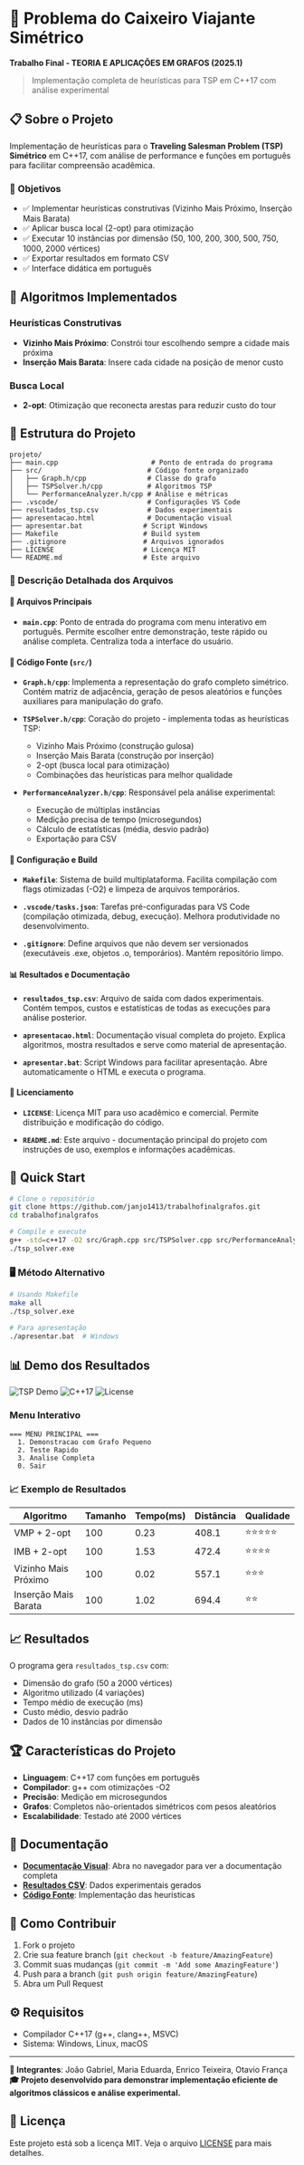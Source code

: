 # 🚀 Problema do Caixeiro Viajante Simétrico
**Trabalho Final - TEORIA E APLICAÇÕES EM GRAFOS (2025.1)**

> Implementação completa de heurísticas para TSP em C++17 com análise experimental

## 📋 Sobre o Projeto

Implementação de heurísticas para o **Traveling Salesman Problem (TSP) Simétrico** em C++17, com análise de performance e funções em português para facilitar compreensão acadêmica.

### 🎯 Objetivos

- ✅ Implementar heurísticas construtivas (Vizinho Mais Próximo, Inserção Mais Barata)
- ✅ Aplicar busca local (2-opt) para otimização
- ✅ Executar 10 instâncias por dimensão (50, 100, 200, 300, 500, 750, 1000, 2000 vértices)
- ✅ Exportar resultados em formato CSV
- ✅ Interface didática em português

## 🔧 Algoritmos Implementados

### Heurísticas Construtivas
- **Vizinho Mais Próximo**: Constrói tour escolhendo sempre a cidade mais próxima
- **Inserção Mais Barata**: Insere cada cidade na posição de menor custo

### Busca Local
- **2-opt**: Otimização que reconecta arestas para reduzir custo do tour

## 📁 Estrutura do Projeto

```
projeto/
├── main.cpp                       # Ponto de entrada do programa
├── src/                          # Código fonte organizado
│   ├── Graph.h/cpp               # Classe do grafo
│   ├── TSPSolver.h/cpp           # Algoritmos TSP
│   └── PerformanceAnalyzer.h/cpp # Análise e métricas
├── .vscode/                      # Configurações VS Code
├── resultados_tsp.csv            # Dados experimentais
├── apresentacao.html             # Documentação visual
├── apresentar.bat               # Script Windows
├── Makefile                     # Build system
├── .gitignore                   # Arquivos ignorados
├── LICENSE                      # Licença MIT
└── README.md                    # Este arquivo
```

### 📄 Descrição Detalhada dos Arquivos

#### 🚀 **Arquivos Principais**
- **`main.cpp`**: Ponto de entrada do programa com menu interativo em português. Permite escolher entre demonstração, teste rápido ou análise completa. Centraliza toda a interface do usuário.

#### 🧩 **Código Fonte (`src/`)**
- **`Graph.h/cpp`**: Implementa a representação do grafo completo simétrico. Contém matriz de adjacência, geração de pesos aleatórios e funções auxiliares para manipulação do grafo.

- **`TSPSolver.h/cpp`**: Coração do projeto - implementa todas as heurísticas TSP:
  - Vizinho Mais Próximo (construção gulosa)
  - Inserção Mais Barata (construção por inserção)
  - 2-opt (busca local para otimização)
  - Combinações das heurísticas para melhor qualidade

- **`PerformanceAnalyzer.h/cpp`**: Responsável pela análise experimental:
  - Execução de múltiplas instâncias
  - Medição precisa de tempo (microsegundos)
  - Cálculo de estatísticas (média, desvio padrão)
  - Exportação para CSV

#### 🔧 **Configuração e Build**
- **`Makefile`**: Sistema de build multiplataforma. Facilita compilação com flags otimizadas (-O2) e limpeza de arquivos temporários.

- **`.vscode/tasks.json`**: Tarefas pré-configuradas para VS Code (compilação otimizada, debug, execução). Melhora produtividade no desenvolvimento.

- **`.gitignore`**: Define arquivos que não devem ser versionados (executáveis .exe, objetos .o, temporários). Mantém repositório limpo.

#### 📊 **Resultados e Documentação**
- **`resultados_tsp.csv`**: Arquivo de saída com dados experimentais. Contém tempos, custos e estatísticas de todas as execuções para análise posterior.

- **`apresentacao.html`**: Documentação visual completa do projeto. Explica algoritmos, mostra resultados e serve como material de apresentação.

- **`apresentar.bat`**: Script Windows para facilitar apresentação. Abre automaticamente o HTML e executa o programa.

#### 📜 **Licenciamento**
- **`LICENSE`**: Licença MIT para uso acadêmico e comercial. Permite distribuição e modificação do código.

- **`README.md`**: Este arquivo - documentação principal do projeto com instruções de uso, exemplos e informações acadêmicas.

## 🚀 Quick Start

```bash
# Clone o repositório
git clone https://github.com/janjo1413/trabalhofinalgrafos.git
cd trabalhofinalgrafos

# Compile e execute
g++ -std=c++17 -O2 src/Graph.cpp src/TSPSolver.cpp src/PerformanceAnalyzer.cpp main.cpp -o tsp_solver.exe
./tsp_solver.exe
```

### 🖥️ Método Alternativo
```bash
# Usando Makefile
make all
./tsp_solver.exe

# Para apresentação
./apresentar.bat  # Windows
```

## 📊 Demo dos Resultados

![TSP Demo](https://img.shields.io/badge/TSP-Demo-blue) ![C++17](https://img.shields.io/badge/C%2B%2B-17-00599C) ![License](https://img.shields.io/badge/License-MIT-green)

### Menu Interativo
```
=== MENU PRINCIPAL ===
  1. Demonstracao com Grafo Pequeno
  2. Teste Rapido  
  3. Analise Completa
  0. Sair
```

### 📈 Exemplo de Resultados

| Algoritmo | Tamanho | Tempo(ms) | Distância | Qualidade |
|-----------|---------|-----------|-----------|-----------|
| VMP + 2-opt | 100 | 0.23 | 408.1 | ⭐⭐⭐⭐⭐ |
| IMB + 2-opt | 100 | 1.53 | 472.4 | ⭐⭐⭐⭐ |
| Vizinho Mais Próximo | 100 | 0.02 | 557.1 | ⭐⭐⭐ |
| Inserção Mais Barata | 100 | 1.02 | 694.4 | ⭐⭐ |

## 📈 Resultados

O programa gera `resultados_tsp.csv` com:
- Dimensão do grafo (50 a 2000 vértices)
- Algoritmo utilizado (4 variações)
- Tempo médio de execução (ms)
- Custo médio, desvio padrão
- Dados de 10 instâncias por dimensão

## 🏆 Características do Projeto

- **Linguagem**: C++17 com funções em português
- **Compilador**: g++ com otimizações -O2
- **Precisão**: Medição em microsegundos
- **Grafos**: Completos não-orientados simétricos com pesos aleatórios
- **Escalabilidade**: Testado até 2000 vértices

## 📖 Documentação

- **[Documentação Visual](apresentacao.html)**: Abra no navegador para ver a documentação completa
- **[Resultados CSV](resultados_tsp.csv)**: Dados experimentais gerados
- **[Código Fonte](src/)**: Implementação das heurísticas

## 🤝 Como Contribuir

1. Fork o projeto
2. Crie sua feature branch (`git checkout -b feature/AmazingFeature`)
3. Commit suas mudanças (`git commit -m 'Add some AmazingFeature'`)
4. Push para a branch (`git push origin feature/AmazingFeature`)
5. Abra um Pull Request

## ⚙️ Requisitos

- Compilador C++17 (g++, clang++, MSVC)
- Sistema: Windows, Linux, macOS

---
**👥 Integrantes**: João Gabriel, Maria Eduarda, Enrico Teixeira, Otavio França  
**🎓 Projeto desenvolvido para demonstrar implementação eficiente de algoritmos clássicos e análise experimental.**

## 📄 Licença

Este projeto está sob a licença MIT. Veja o arquivo [LICENSE](LICENSE) para mais detalhes.
